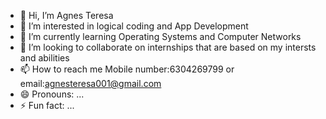 - 👋 Hi, I’m Agnes Teresa
- 👀 I’m interested in logical coding and App Development
- 🌱 I’m currently learning Operating Systems and Computer Networks
- 💞️ I’m looking to collaborate on internships that are based on my intersts and abilities
- 📫 How to reach me Mobile number:6304269799 or email:agnesteresa001@gmail.com
- 😄 Pronouns: ...
- ⚡ Fun fact: ...

<!---
Davuri124/Davuri124 is a ✨ special ✨ repository because its `README.md` (this file) appears on your GitHub profile.
You can click the Preview link to take a look at your changes.
--->
